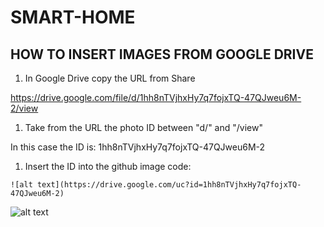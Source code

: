 # SMART-HOME









## HOW TO INSERT IMAGES FROM GOOGLE DRIVE

1.  In Google Drive copy the URL from Share

https://drive.google.com/file/d/1hh8nTVjhxHy7q7fojxTQ-47QJweu6M-2/view

1.  Take from the URL the photo ID between "d/" and "/view"

In this case the ID is: 1hh8nTVjhxHy7q7fojxTQ-47QJweu6M-2

1.  Insert the ID into the github image code:

```
![alt text](https://drive.google.com/uc?id=1hh8nTVjhxHy7q7fojxTQ-47QJweu6M-2)
```

![alt text](https://drive.google.com/uc?id=1hh8nTVjhxHy7q7fojxTQ-47QJweu6M-2)
